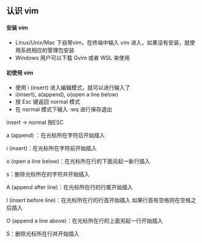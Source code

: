 ## 认识 vim

#### 安装 vim

- Linux/Unix/Mac 下自带vim，在终端中输入 vim 进入，如果没有安装，就使用系统相应的管理包安装
- Windows 用户可以下载 Gvim 或者 WSL 来使用

#### 初使用 vim

- 使用 i (insert) 进入编辑模式，就可以进行输入了
- i(insert), a(append), o(open a line below)
- 按 Esc 键返回 normal 模式
- 在 normal 模式下输入 :wq 进行保存退出

insert -> normal  按ESC

a (append) ：在光标所在字符后开始插入

i (insert)：在光标所在字符前开始插入

o (open a line below)：在光标所在行的下面另起一新行插入

s：删除光标所在的字符并开始插入

A (append after line)：在光标所在行的行尾开始插入

I (insert before line)：在光标所在行的行首开始插入 如果行首有空格则在空格之后插入

O (append a line above)：在光标所在行的上面另起一行开始插入

S：删除光标所在行并开始插入